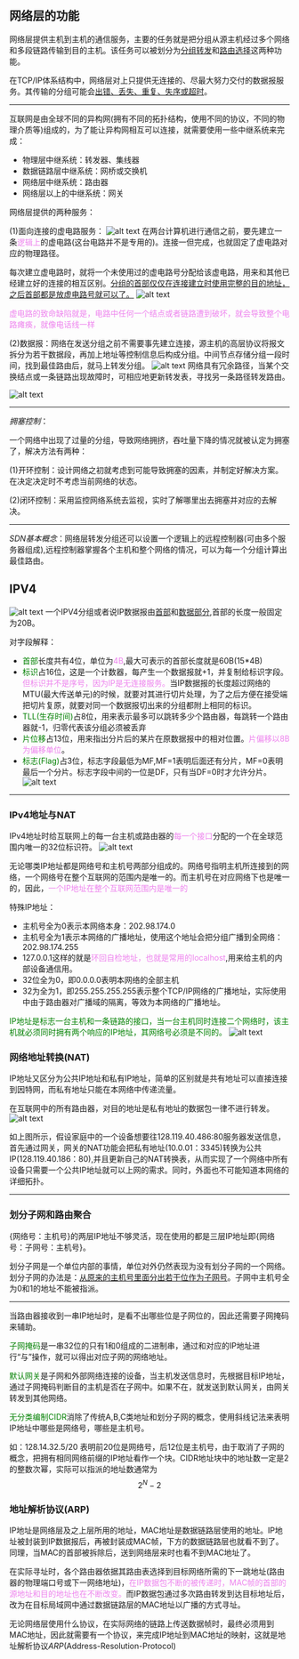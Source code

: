 ## 网络层的功能
网络层提供主机到主机的通信服务，主要的任务就是把分组从源主机经过多个网络和多段链路传输到目的主机。该任务可以被划分为<u>分组转发</u>和<u>路由选择</u>这两种功能。

在TCP/IP体系结构中，网络层对上只提供无连接的、尽最大努力交付的数据报服务。其传输的分组可能会<u>出错、丢失、重复、失序或超时</u>。

***
互联网是由全球不同的异构网(拥有不同的拓扑结构，使用不同的协议，不同的物理介质等)组成的，为了能让异构网相互可以连接，就需要使用一些中继系统来完成：
- 物理层中继系统：转发器、集线器
- 数据链路层中继系统：网桥或交换机
- 网络层中继系统：路由器
- 网络层以上的中继系统：网关

网络层提供的两种服务：

(1)面向连接的虚电路服务：
![alt text](虚电路服务.png)
在两台计算机进行通信之前，要先建立一条<font color=violet>逻辑上</font>的虚电路(这台电路并不是专用的)。连接一但完成，也就固定了虚电路对应的物理路径。

每次建立虚电路时，就将一个未使用过的虚电路号分配给该虚电路，用来和其他已经建立好的连接的相互区别。<u>分组的首部仅仅在连接建立时使用完整的目的地址，之后首部都是放虚电路号就可以了。</u>
![alt text](虚电路工作原理.png)

<font color=violet>虚电路的致命缺陷就是，电路中任何一个结点或者链路遭到破坏，就会导致整个电路瘫痪，就像电话线一样</font>

(2)数据报：网络在发送分组之前不需要事先建立连接，源主机的高层协议将报文拆分为若干数据段，再加上地址等控制信息后构成分组。中间节点存储分组一段时间，找到最佳路由后，就马上转发分组。
![alt text](数据报转发分组.png)
网络具有冗余路径，当某个交换结点或一条链路出现故障时，可相应地更新转发表，寻找另一条路径转发路由。

![alt text](数据包和虚电路对比.png)

***
*拥塞控制*：

一个网络中出现了过量的分组，导致网络拥挤，吞吐量下降的情况就被认定为拥塞了，解决方法有两种：

(1)开环控制：设计网络之初就考虑到可能导致拥塞的因素，并制定好解决方案。在决定决定时不考虑当前网络的状态。

(2)闭环控制：采用监控网络系统去监视，实时了解哪里出去拥塞并对应的去解决。

***
*SDN基本概念*：网络层转发分组还可以设置一个逻辑上的远程控制器(可由多个服务器组成),远程控制器掌握各个主机和整个网络的情况，可以为每一个分组计算出最佳路由。

## IPV4
![alt text](IPV4分组.png)
一个IPV4分组或者说IP数据报由<u>首部</u>和<u>数据部分</u>,首部的长度一般固定为20B。

对字段解释：
- <font color=green>首部</font>长度共有4位，单位为<font color=violet>4B</font>,最大可表示的首部长度就是60B(15*4B)
- <font color=green>标识</font>占16位，这是一个计数器，每产生一个数据报就+1，并复制给标识字段。<font color=violet>但标识并不是序号，因为IP是无连接服务。</font>当IP数据报的长度超过网络的MTU(最大传送单元)的时候，就要对其进行切片处理，为了之后方便在接受端把切片复原，就要对同一个数据报切出来的分组都附上相同的标识。
- <font color=green>TLL(生存时间)</font>占8位，用来表示最多可以跳转多少个路由器，每跳转一个路由器就-1，归零代表该分组必须被丢弃
- <font color=green>片位移</font>占13位，用来指出分片后的某片在原数据报中的相对位置。<font color=violet>片偏移以8B为偏移单位</font>。
- <font color=green>标志(Flag)</font>占3位，标志字段最低为MF,MF=1表明后面还有分片，MF=0表明最后一个分片。标志字段中间的一位是DF，只有当DF=0时才允许分片。
![alt text](标志.png)
***
### IPv4地址与NAT
IPv4地址时给互联网上的每一台主机或路由器的<font color=violet>每一个接口</font>分配的一个在全球范围内唯一的32位标识符。
![alt text](IPv4地址.png)

无论哪类IP地址都是网络号和主机号两部分组成的。网络号指明主机所连接到的网络，一个网络号在整个互联网的范围内是唯一的。而主机号在对应网络下也是唯一的，因此，<font color=violet>一个IP地址在整个互联网范围内是唯一的</font>

特殊IP地址：
- 主机号全为0表示本网络本身：202.98.174.0
- 主机号全为1表示本网络的广播地址，使用这个地址会把分组广播到全网络：202.98.174.255
- 127.0.0.1这样的就是<font color=violet>环回自检地址，也就是常用的localhost</font>,用来给主机的内部设备通信用。
- 32位全为0，即0.0.0.0表明本网络的全部主机
- 32为全为1，即255.255.255.255表示整个TCP/IP网络的广播地址，实际使用中由于路由器对广播域的隔离，等效为本网络的广播地址。

<font color=green>IP地址是标志一台主机和一条链路的接口，当一台主机同时连接二个网络时，该主机就必须同时拥有两个响应的IP地址，其网络号必须是不同的。</font> 
![alt text](示例.png)

### 网络地址转换(NAT)
IP地址又区分为公共IP地址和私有IP地址，简单的区别就是共有地址可以直接连接到因特网，而私有地址只能在本网络中传递流量。

在互联网中的所有路由器，对目的地址是私有地址的数据包一律不进行转发。
![alt text](NAT工作示意图.png)

如上图所示，假设家庭中的一个设备想要往128.119.40.486:80服务器发送信息，首先通过网关，网关的NAT功能会把私有地址(10.0.01：3345)转换为公共IP(128.119.40.186：80),并且更新自己的NAT转换表，从而实现了一个网络中所有设备只需要一个公共IP地址就可以上网的需求。同时，外面也不可能知道本网络的详细拓扑。
***
### 划分子网和路由聚合
{网络号：主机号}的两层IP地址不够灵活，现在使用的都是三层IP地址即{网络号：子网号：主机号}。

划分子网是一个单位内部的事情，单位对外仍然表现为没有划分子网的一个网络。划分子网的办法是：<u>从原来的主机号里面分出若干位作为子网号</u>。子网中主机号全为0和1的地址不能被指派。
***
当路由器接收到一串IP地址时，是看不出哪些位是子网位的，因此还需要子网掩码来辅助。

<font color=green>子网掩码</font>是一串32位的只有1和0组成的二进制串，通过和对应的IP地址进行“与”操作，就可以得出对应子网的网络地址。

<font color=green>默认网关</font>是子网和外部网络连接的设备，当主机发送信息时，先根据目标IP地址，通过子网掩码判断目的主机是否在子网中。如果不在，就发送到默认网关，由网关转发到其他网络。

<font color=green>无分类编制CIDR</font>消除了传统A,B,C类地址和划分子网的概念，使用斜线记法来表明IP地址中哪些是网络号，哪些是主机号。

如：128.14.32.5/20
表明前20位是网络号，后12位是主机号，由于取消了子网的概念，把拥有相同网络前缀的IP地址看作一个块。CIDR地址块中的地址数一定是2的整数次幂，实际可以指派的地址数通常为$$2^N-2$$

### 地址解析协议(ARP)
IP地址是网络层及之上层所用的地址，MAC地址是数据链路层使用的地址。IP地址被封装到IP数据报后，再被封装成MAC帧，下方的数据链路层也就看不到了。同理，当MAC的首部被拆除后，送到网络层来时也看不到MAC地址了。


在实际寻址时，各个路由器依据其路由表选择到目标网络所需的下一跳地址(路由器的物理端口号或下一网络地址)，<font color=violet>在IP数据包不断的被传递时，MAC帧的首部的源地址和目的地址也在不断改变。</font>而IP数据包通过多次路由转发到达目标地址后，改为在目标局域网中通过数据链路层的MAC地址以广播的方式寻址。

无论网络层使用什么协议，在实际网络的链路上传送数据帧时，最终必须用到MAC地址，因此就需要有一个协议，来完成IP地址到MAC地址的映射，这就是地址解析协议*ARP*(Address-Resolution-Protocol)